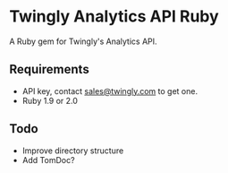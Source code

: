 # Twingly Analytics API Ruby

A Ruby gem for Twingly's Analytics API.

## Requirements

* API key, contact sales@twingly.com to get one.
* Ruby 1.9 or 2.0

## Todo

* Improve directory structure
* Add TomDoc?
